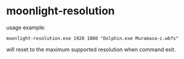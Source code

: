 # moonlight-resolution
usage example:
```
moonlight-resolution.exe 1920 1080 "Dolphin.exe Muramasa-c.wbfs"
```
will reset to the maximum supported resolution when command exit.
